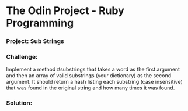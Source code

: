 # **The Odin Project - Ruby Programming**

### **Project: Sub Strings**

### **Challenge:**

Implement a method #substrings that takes a word as the first argument and then an array of valid substrings (your dictionary) as the second argument. 
It should return a hash listing each substring (case insensitive) that was found in the original string and how many times it was found.

### **Solution:**
